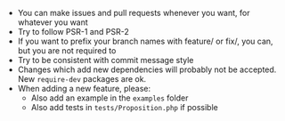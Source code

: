 * You can make issues and pull requests whenever you want, for whatever you want
* Try to follow PSR-1 and PSR-2
* If you want to prefix your branch names with feature/ or fix/, you can, but you are not required to
* Try to be consistent with commit message style
* Changes which add new dependencies will probably not be accepted. New `require-dev` packages are ok.
* When adding a new feature, please:
  * Also add an example in the `examples` folder
  * Also add tests in `tests/Proposition.php` if possible

